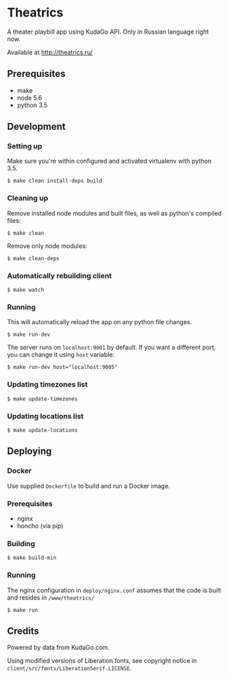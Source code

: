 Theatrics
=========

A theater playbill app using KudaGo API. Only in Russian language right now.

Available at http://theatrics.ru/


Prerequisites
-------------

- make
- node 5.6
- python 3.5


Development
-----------

### Setting up

Make sure you're within configured and activated virtualenv with python 3.5.

	$ make clean install-deps build


### Cleaning up

Remove installed node modules and built files, as well as python's compiled files:

	$ make clean

Remove only node modules:

	$ make clean-deps


### Automatically rebuilding client

	$ make watch


### Running

This will automatically reload the app on any python file changes.

	$ make run-dev

The server runs on `localhost:9001` by default. If you want a different port, you can change it using `host` variable:

	$ make run-dev host="localhost:9005"


### Updating timezones list

	$ make update-timezones


### Updating locations list

	$ make update-locations


Deploying
---------

### Docker

Use supplied `Dockerfile` to build and run a Docker image.


### Prerequisites

- nginx
- honcho (via pip)


### Building

	$ make build-min


### Running

The nginx configuration in `deploy/nginx.conf` assumes that the code is built and resides in `/www/theatrics/`

	$ make run


Credits
-------

Powered by data from KudaGo.com.

Using modified versions of Liberation fonts, see copyright notice in `client/src/fonts/LiberationSerif.LICENSE`.
